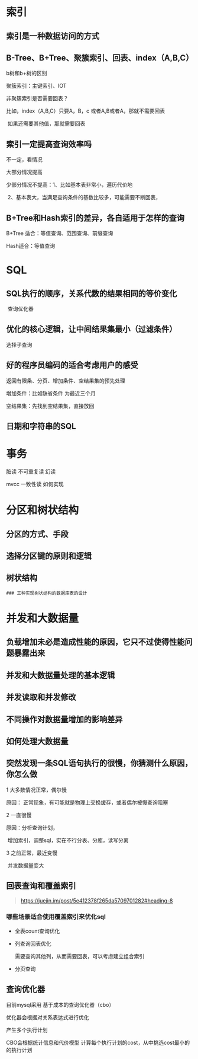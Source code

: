 # 索引



## 索引是一种数据访问的方式



## B-Tree、B+Tree、聚簇索引、回表、index（A,B,C）

b树和b+树的区别

聚簇索引：主键索引、IOT

非聚簇索引是否需要回表？

比如，index（A,B,C）只要A，B，c 或者A,B或者A，那就不需要回表

​			如果还需要其他值，那就需要回表



## 索引一定提高查询效率吗

不一定，看情况

大部分情况提高

少部分情况不提高：1、比如基本表非常小，遍历代价地

​								2、基本表大，当满足查询条件的基数比较多，可能需要不断回表，







## B+Tree和Hash索引的差异，各自适用于怎样的查询



B+Tree 适合：等值查询、范围查询、前缀查询

Hash适合：等值查询



# SQL

## SQL执行的顺序，关系代数的结果相同的等价变化

​	查询优化器

## 优化的核心逻辑，让中间结果集最小（过滤条件）

选择子查询



## 好的程序员编码的适合考虑用户的感受

返回有限条、分页、增加条件、空结果集的预先处理

增加条件：比如缺省条件 为最近三个月

空结果集：先找到空结果集，直接放回

## 日期和字符串的SQL





# 事务

脏读 不可重复读  幻读

mvcc 一致性读 如何实现



# 分区和树状结构

## 分区的方式、手段

## 选择分区键的原则和逻辑

## 树状结构

	### 三种实现树状结构的数据库表的设计



# 并发和大数据量

## 负载增加未必是造成性能的原因，它只不过使得性能问题暴露出来

## 并发和大数据量处理的基本逻辑

## 并发读取和并发修改

## 不同操作对数据量增加的影响差异

## 如何处理大数据量





## 突然发现一条SQL语句执行的很慢，你猜测什么原因，你怎么做

1 大多数情况正常，偶尔慢

原因： 正常现象，有可能就是物理上交换缓存，或者偶尔被慢查询阻塞

2  一直很慢

原因：分析查询计划，

​		增加索引，调整sql，实在不行分表、分库，读写分离

3 之前正常，最近变慢

​	并发数据量变大



## 回表查询和覆盖索引



> https://juejin.im/post/5e412378f265da5709701282#heading-8



### 哪些场景适合使用覆盖索引来优化sql

- 全表count查询优化

- 列查询回表优化

  需要查询其他列，从而需要回表，可以考虑建立组合索引

- 分页查询



##  查询优化器

目前mysql采用 基于成本的查询优化器（cbo）

优化器会根据对关系表达式进行优化

产生多个执行计划

CBO会根据统计信息和代价模型 计算每个执行计划的cost，从中挑选cost最小的的执行计划

